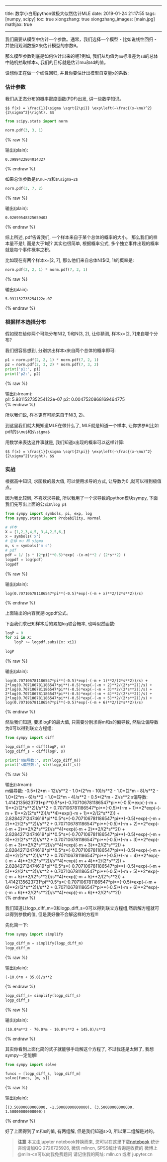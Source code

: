 
---
title: 数学小白用python做极大似然估计MLE
date: 2019-01-24 21:17:55
tags: [numpy, scipy]
toc: true
xiongzhang: true
xiongzhang_images: [main.jpg]
mathjax: true

---

<span></span>
<!-- more -->

我们需要从模型中估计一个参数。通常，我们选择一个模型 - 比如说线性回归 - 并使用观测数据X来估计模型的参数θ。

那么模型参数到底是如何估计出来的呢?例如, 我们从均值为`mu`标准差为`sd`的总体中随机抽取样本`x`, 我们的目标就是估计mu和sd的值。

设想你正在做一个线性回归, 并且你要估计出模型自变量x的系数:

### 估计参数

我们从正态分布的概率密度函数(PDF)出发, 讲一些数学知识。

`$$
f(x) =
\frac{1}{\sigma \sqrt{2\pi}} \exp\left(−\frac{(x−\mu)^2}{2\sigma^2}\right).
$$`


```python
from scipy.stats import norm

norm.pdf(3, 3, 1)
```




{% raw %}
<div class="output">
输出(plain):<br/>

    0.3989422804014327

</div>
{% endraw %}



如果总体参数是`$\mu=7$`和`$\sigma=2$`


```python
norm.pdf(3, 7, 2)
```




{% raw %}
<div class="output">
输出(plain):<br/>

    0.02699548325659403

</div>
{% endraw %}



综上所述, pdf告诉我们, 一个样本来自于某个总体的概率的大小。 那么我们的样本量不是1, 而是大于1呢? 其实也很简单, 根据概率公式, 多个独立事件出现的概率就是每个事件概率之积。

比如现在有两个样本x=[2, 7], 那么他们来自总体N($(2, 1)的概率是:


```python
norm.pdf(2, 2, 1) * norm.pdf(7, 2, 1)
```




{% raw %}
<div class="output">
输出(plain):<br/>

    5.931152735254122e-07

</div>
{% endraw %}



### 根据样本选择分布

假如现在给你两个可能分布N(2, 1)和N(3, 2), 让你猜测, 样本x=[2, 7]来自哪个分布?

我们很容易想到, 分别求出样本x来自两个总体的概率即可:


```python
p1 = norm.pdf(2, 2, 1) * norm.pdf(7, 2, 1)
p2 = norm.pdf(2, 3, 2) * norm.pdf(7, 3, 2)
print('p1:', p1)
print('p2:', p2)
```

{% raw %}
<div class="output" contenteditable="true">
输出(stream):<br>
p1: 5.931152735254122e-07
p2: 0.0047520868169464775

</div>
{% endraw %}

所以我们说, 样本更有可能来自于N(3, 2)。

到这里我们就大概知道MLE在做什么了, MLE就是知道一个样本, 让你求参θ(比如pdf的`$\mu$`和`$\sigma$`

用数学来表达这件事就是, 我们知道x出现的概率可以这样计算:

`$$
f(x) =
\frac{1}{\sigma \sqrt{2\pi}} \exp\left(−\frac{(x−\mu)^2}{2\sigma^2}\right).
$$`

### 实战

根据高中知识, 求函数的最大值, 可以使用求导的方式, 让导数为0 ,就可以得到极值点。

因为我比较懒, 不喜欢求导数, 所以我用了一个求导数的python模块sympy, 下面我们先写出上面的公式`$\log p$`


```python
from sympy import symbols, pi, exp, log
from sympy.stats import Probability, Normal

# 样本
X = [1,2,3,4,5, 3,4,2,5,6,]
x = symbols('x')
# 总体 mu 和 sigma
m, s = symbols('m s')
# pdf
pdf = 1/ (s * (2*pi)**0.5)*exp( -(x-m)**2 / (2*s**2) )
logpdf = log(pdf)
logpdf
```




{% raw %}
<div class="output">
输出(plain):<br/>

    log(0.707106781186547*pi**(-0.5)*exp(-(-m + x)**2/(2*s**2))/s)

</div>
{% endraw %}



上面输出的内容就是logpdf公式。

下面我们求已知样本后的累加log联合概率, 也叫似然函数:


```python
logP = 0
for xi in X:
    logP += logpdf.subs({x: xi})
    
logP
```




{% raw %}
<div class="output">
输出(plain):<br/>

    log(0.707106781186547*pi**(-0.5)*exp(-(-m + 1)**2/(2*s**2))/s) + 2*log(0.707106781186547*pi**(-0.5)*exp(-(-m + 2)**2/(2*s**2))/s) + 2*log(0.707106781186547*pi**(-0.5)*exp(-(-m + 3)**2/(2*s**2))/s) + 2*log(0.707106781186547*pi**(-0.5)*exp(-(-m + 4)**2/(2*s**2))/s) + 2*log(0.707106781186547*pi**(-0.5)*exp(-(-m + 5)**2/(2*s**2))/s) + log(0.707106781186547*pi**(-0.5)*exp(-(-m + 6)**2/(2*s**2))/s)

</div>
{% endraw %}



然后我们知道, 要求logP的最大值, 只需要分别求得m和s的偏导数, 然后让偏导数为0可以得到联立方程组:



```python
from sympy import diff

logp_diff_m = diff(logP, m)
logp_diff_s = diff(logP, s)

print('m偏导数:', str(logp_diff_m))
print('s偏导数:', str(logp_diff_s))
```

{% raw %}
<div class="output" contenteditable="true">
输出(stream):<br>
m偏导数: -0.5*(2*m - 12)/s**2 - 1.0*(2*m - 10)/s**2 - 1.0*(2*m - 8)/s**2 - 1.0*(2*m - 6)/s**2 - 1.0*(2*m - 4)/s**2 - 0.5*(2*m - 2)/s**2
s偏导数: 1.4142135623731*pi**0.5*s*(-0.707106781186547*pi**(-0.5)*exp(-(-m + 1)**2/(2*s**2))/s**2 + 0.707106781186547*pi**(-0.5)*(-m + 1)**2*exp(-(-m + 1)**2/(2*s**2))/s**4)*exp((-m + 1)**2/(2*s**2)) + 2.82842712474619*pi**0.5*s*(-0.707106781186547*pi**(-0.5)*exp(-(-m + 2)**2/(2*s**2))/s**2 + 0.707106781186547*pi**(-0.5)*(-m + 2)**2*exp(-(-m + 2)**2/(2*s**2))/s**4)*exp((-m + 2)**2/(2*s**2)) + 2.82842712474619*pi**0.5*s*(-0.707106781186547*pi**(-0.5)*exp(-(-m + 3)**2/(2*s**2))/s**2 + 0.707106781186547*pi**(-0.5)*(-m + 3)**2*exp(-(-m + 3)**2/(2*s**2))/s**4)*exp((-m + 3)**2/(2*s**2)) + 2.82842712474619*pi**0.5*s*(-0.707106781186547*pi**(-0.5)*exp(-(-m + 4)**2/(2*s**2))/s**2 + 0.707106781186547*pi**(-0.5)*(-m + 4)**2*exp(-(-m + 4)**2/(2*s**2))/s**4)*exp((-m + 4)**2/(2*s**2)) + 2.82842712474619*pi**0.5*s*(-0.707106781186547*pi**(-0.5)*exp(-(-m + 5)**2/(2*s**2))/s**2 + 0.707106781186547*pi**(-0.5)*(-m + 5)**2*exp(-(-m + 5)**2/(2*s**2))/s**4)*exp((-m + 5)**2/(2*s**2)) + 1.4142135623731*pi**0.5*s*(-0.707106781186547*pi**(-0.5)*exp(-(-m + 6)**2/(2*s**2))/s**2 + 0.707106781186547*pi**(-0.5)*(-m + 6)**2*exp(-(-m + 6)**2/(2*s**2))/s**4)*exp((-m + 6)**2/(2*s**2))

</div>
{% endraw %}

我们知道让logp_diff_m=0和logp_diff_s=0可以得到联立方程组,然后解方程就可以得到参数的值, 但是我好像不会解这样的方程!!!

先化简一下:


```python
from sympy import simplify

logp_diff_m = simplify(logp_diff_m)
logp_diff_m
```




{% raw %}
<div class="output">
输出(plain):<br/>

    (-10.0*m + 35.0)/s**2

</div>
{% endraw %}




```python
logp_diff_s= simplify(logp_diff_s)
logp_diff_s
```




{% raw %}
<div class="output">
输出(plain):<br/>

    (10.0*m**2 - 70.0*m - 10.0*s**2 + 145.0)/s**3

</div>
{% endraw %}



其实你看到上面化简的式子就能够手动解这个方程了, 不过我还是太懒了, 我想sympy一定能解!


```python
from sympy import solve

funcs = [logp_diff_s, logp_diff_m]
solve(funcs, [m, s])
```




{% raw %}
<div class="output">
输出(plain):<br/>

    [(3.50000000000000, -1.50000000000000), (3.50000000000000, 1.50000000000000)]

</div>
{% endraw %}



好了上面得到了m和s的值, 有两组解, 但是我们知道s>0, 所以第二组解是对的。


> **注意**
> 本文由jupyter notebook转换而来, 您可以在这里下载[notebook](数学小白用python做极大似然估计MLE.ipynb)
> 统计咨询请加QQ 2726725926, 微信 mllncn,  SPSS统计咨询是收费的
> 微博上@mlln-cn可以向我免费题问
> 请记住我的网址: mlln.cn 或者 jupyter.cn

